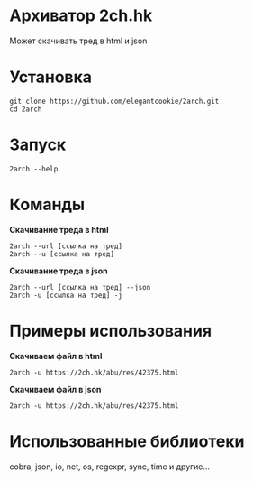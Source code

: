 # Архиватор 2ch.hk
Может скачивать тред в html и json

# Установка

```
git clone https://github.com/elegantcookie/2arch.git
cd 2arch
```

# Запуск

```
2arch --help
```

# Команды
<b>Скачивание треда в html</b> 

```
2arch --url [ссылка на тред]
2arch --u [ссылка на тред]
```

<b>Скачивание треда в json</b>
```
2arch --url [ссылка на тред] --json
2arch -u [ссылка на тред] -j
```
# Примеры использования
<b>Скачиваем файл в html</b>
```
2arch -u https://2ch.hk/abu/res/42375.html
```

<b>Скачиваем файл в json</b>
```
2arch -u https://2ch.hk/abu/res/42375.html
```

# Использованные библиотеки
cobra, json, io, net, os, regexpr, sync, time и другие...
